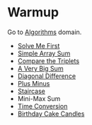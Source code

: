 # Warmup
Go to [Algorithms](../../algorithms) domain.

- [Solve Me First](solve-me-first.hs)
- [Simple Array Sum](simple-array-sum.hs)
- [Compare the Triplets](compare-the-triplets.hs)
- [A Very Big Sum](a-very-big-sum.hs)
- [Diagonal Difference](diagonal-difference.hs)
- [Plus Minus](plus-minus.hs)
- [Staircase](staircase.hs)
- Mini-Max Sum
- [Time Conversion](time-conversion.hs)
- [Birthday Cake Candles](birthday-cake-candles.hs)

